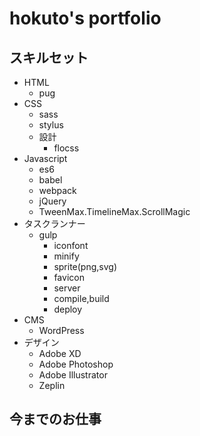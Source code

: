 # hokuto's portfolio

## スキルセット

* HTML
  * pug
* CSS
  * sass
  * stylus
  * 設計
    * flocss
* Javascript
  * es6
  * babel
  * webpack
  * jQuery
  * TweenMax.TimelineMax.ScrollMagic
* タスクランナー
  * gulp
    * iconfont
    * minify
    * sprite\(png,svg\)
    * favicon
    * server
    * compile,build
    * deploy
* CMS
  * WordPress
* デザイン
  * Adobe XD
  * Adobe Photoshop
  * Adobe Illustrator
  * Zeplin

## 今までのお仕事


